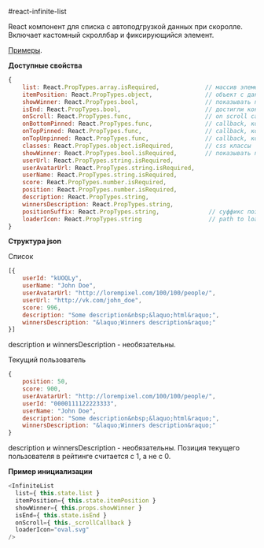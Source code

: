 #react-infinite-list

React компонент для списка с автоподгрузкой данных при скоролле. Включает кастомный скроллбар и фиксирующийся элемент.

[Примеры](https://kocmozzz.github.io/react-infinite-list).

**Доступные свойства**
```js
{
    list: React.PropTypes.array.isRequired,             // массив элементов
    itemPosition: React.PropTypes.object,               // объект с данными текущего пользователя
    showWinner: React.PropTypes.bool,                   // показывать победителя в списке или нет
    isEnd: React.PropTypes.bool,                        // достигли конца списка или можно подгрузить еще?
    onScroll: React.PropTypes.func,                     // on scroll callback, определяет как подгрузить еще данные
    onBottomPinned: React.PropTypes.func,               // callback, когда текущий пользователь прилип снизу
    onTopPinned: React.PropTypes.func,                  // callback, когда пользователь прилип сверху
    onTopUnpinned: React.PropTypes.func,                // callback, когда пользователь отлип сверху
    classes: React.PropTypes.object.isRequired,         // css классы
    showWinner: React.PropTypes.bool.isRequired,        // показывать победителя или нет
    userUrl: React.PropTypes.string.isRequired,         
    userAvatarUrl: React.PropTypes.string.isRequired,
    userName: React.PropTypes.string.isRequired,
    score: React.PropTypes.number.isRequired,
    position: React.PropTypes.number.isRequired,
    description: React.PropTypes.string,
    winnersDescription: React.PropTypes.string,
    positionSuffix: React.PropTypes.string,              // суффикс позиции текущего пользователя (для стилизации маркеров)                  
    loaderIcon: React.PropTypes.string                   // path to loader svg icon
}
```

**Структура json**

Список

```js
[{
    userId: "kUOQLy",
    userName: "John Doe",
    userAvatarUrl: "http://lorempixel.com/100/100/people/",
    userUrl: "http://vk.com/john_doe",
    score: 996,
    description: "Some description&nbsp;&laquo;html&raquo;",
    winnersDescription: "&laquo;Winners description&raquo;"
}]
```
description и winnersDescription - необязательны.

Текущий пользователь

```js
{
    position: 50,
    score: 900,
    userAvatarUrl: "http://lorempixel.com/100/100/people/",
    userId: "0000111122223333",
    userName: "John Doe",
    description: "Some description&nbsp;&laquo;html&raquo;",
    winnersDescription: "&laquo;Winners description&raquo;"
}
```
description и winnersDescription - необязательны. Позиция текущего пользователя в рейтинге считается с 1, а не с 0.

**Пример инициализации**
```js
<InfiniteList
  list={ this.state.list }
  itemPosition={ this.state.itemPosition }
  showWinner={ this.props.showWinner }
  isEnd={ this.state.isEnd }
  onScroll={ this._scrollCallback }
  loaderIcon="oval.svg"
/>
```